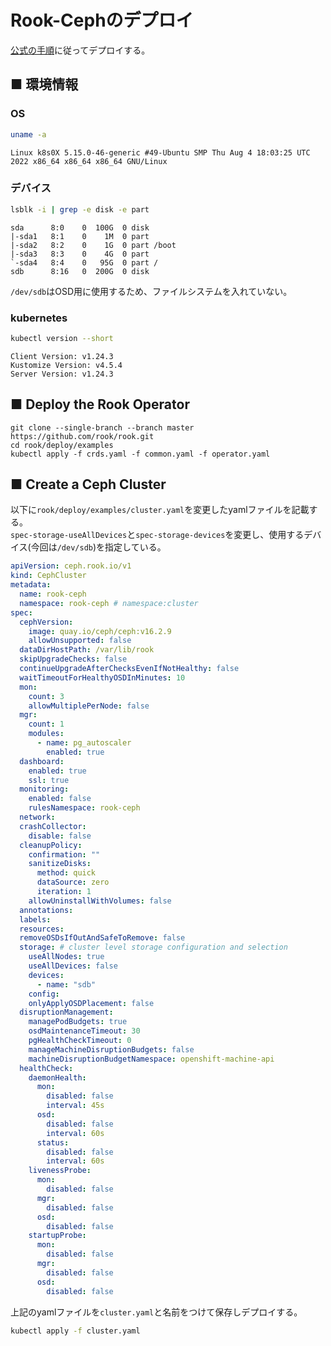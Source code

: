 # Rook-Cephのデプロイ
[公式の手順](https://rook.io/docs/rook/latest/Getting-Started/quickstart/)に従ってデプロイする。
## ■ 環境情報
### OS
```sh
uname -a
```
```
Linux k8s0X 5.15.0-46-generic #49-Ubuntu SMP Thu Aug 4 18:03:25 UTC 2022 x86_64 x86_64 x86_64 GNU/Linux
```

### デバイス
```sh
lsblk -i | grep -e disk -e part
```
```
sda      8:0    0  100G  0 disk 
|-sda1   8:1    0    1M  0 part 
|-sda2   8:2    0    1G  0 part /boot
|-sda3   8:3    0    4G  0 part 
`-sda4   8:4    0   95G  0 part /
sdb      8:16   0  200G  0 disk 
```
`/dev/sdb`はOSD用に使用するため、ファイルシステムを入れていない。

### kubernetes
```sh
kubectl version --short
```
```
Client Version: v1.24.3
Kustomize Version: v4.5.4
Server Version: v1.24.3
```

## ■ Deploy the Rook Operator
```
git clone --single-branch --branch master https://github.com/rook/rook.git
cd rook/deploy/examples
kubectl apply -f crds.yaml -f common.yaml -f operator.yaml
```

## ■ Create a Ceph Cluster
以下に`rook/deploy/examples/cluster.yaml`を変更したyamlファイルを記載する。  
`spec-storage-useAllDevices`と`spec-storage-devices`を変更し、使用するデバイス(今回は`/dev/sdb`)を指定している。
```yaml
apiVersion: ceph.rook.io/v1
kind: CephCluster
metadata:
  name: rook-ceph
  namespace: rook-ceph # namespace:cluster
spec:
  cephVersion:
    image: quay.io/ceph/ceph:v16.2.9
    allowUnsupported: false
  dataDirHostPath: /var/lib/rook
  skipUpgradeChecks: false
  continueUpgradeAfterChecksEvenIfNotHealthy: false
  waitTimeoutForHealthyOSDInMinutes: 10
  mon:
    count: 3
    allowMultiplePerNode: false
  mgr:
    count: 1
    modules:
      - name: pg_autoscaler
        enabled: true
  dashboard:
    enabled: true
    ssl: true
  monitoring:
    enabled: false
    rulesNamespace: rook-ceph
  network:
  crashCollector:
    disable: false
  cleanupPolicy:
    confirmation: ""
    sanitizeDisks:
      method: quick
      dataSource: zero
      iteration: 1
    allowUninstallWithVolumes: false
  annotations:
  labels:
  resources:
  removeOSDsIfOutAndSafeToRemove: false
  storage: # cluster level storage configuration and selection
    useAllNodes: true
    useAllDevices: false
    devices:
      - name: "sdb"
    config:
    onlyApplyOSDPlacement: false
  disruptionManagement:
    managePodBudgets: true
    osdMaintenanceTimeout: 30
    pgHealthCheckTimeout: 0
    manageMachineDisruptionBudgets: false
    machineDisruptionBudgetNamespace: openshift-machine-api
  healthCheck:
    daemonHealth:
      mon:
        disabled: false
        interval: 45s
      osd:
        disabled: false
        interval: 60s
      status:
        disabled: false
        interval: 60s
    livenessProbe:
      mon:
        disabled: false
      mgr:
        disabled: false
      osd:
        disabled: false
    startupProbe:
      mon:
        disabled: false
      mgr:
        disabled: false
      osd:
        disabled: false
```
上記のyamlファイルを`cluster.yaml`と名前をつけて保存しデプロイする。
```sh
kubectl apply -f cluster.yaml
```
